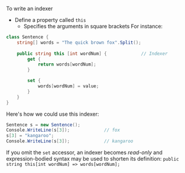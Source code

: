 To write an indexer
- Define a property called `this`
	- Specifies the arguments in square brackets
For instance:
```C#
class Sentence {
	string[] words = "The quick brown fox".Split();
	
	public string this [int wordNum] {             // Indexer
		get {
			return words[wordNum];
		}

		set {
			words[wordNum] = value;
		}
	}
}
```

Here's how we could use this indexer:
```C#
Sentence s = new Sentence();
Console.WriteLine(s[3]);             // fox
s[3] = "kangaroo";
Console.WriteLine(s[3]);             // kangaroo
```

If you omit the `set` accessor, an indexer becomes *read-only* and expression-bodied syntax may be used to shorten its definition:
`public string this[int wordNum] => words[wordNum];`

